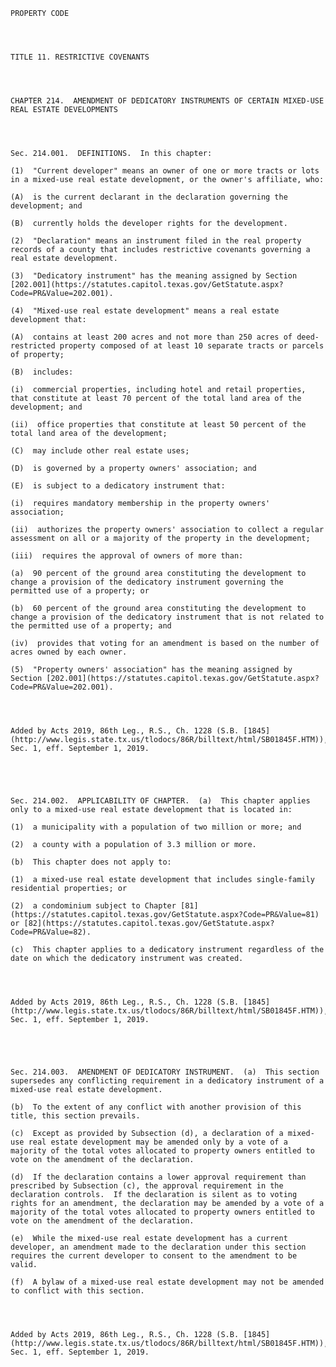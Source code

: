 ﻿
    
    
    	
    					
    
    
    PROPERTY CODE
    
      
    
    
    TITLE 11. RESTRICTIVE COVENANTS
    
      
    
    
    CHAPTER 214.  AMENDMENT OF DEDICATORY INSTRUMENTS OF CERTAIN MIXED-USE REAL ESTATE DEVELOPMENTS
    
      
    
    
    Sec. 214.001.  DEFINITIONS.  In this chapter:
    
    (1)  "Current developer" means an owner of one or more tracts or lots in a mixed-use real estate development, or the owner's affiliate, who:
    
    (A)  is the current declarant in the declaration governing the development; and
    
    (B)  currently holds the developer rights for the development.
    
    (2)  "Declaration" means an instrument filed in the real property records of a county that includes restrictive covenants governing a real estate development.
    
    (3)  "Dedicatory instrument" has the meaning assigned by Section [202.001](https://statutes.capitol.texas.gov/GetStatute.aspx?Code=PR&Value=202.001).
    
    (4)  "Mixed-use real estate development" means a real estate development that:
    
    (A)  contains at least 200 acres and not more than 250 acres of deed-restricted property composed of at least 10 separate tracts or parcels of property;
    
    (B)  includes:
    
    (i)  commercial properties, including hotel and retail properties, that constitute at least 70 percent of the total land area of the development; and
    
    (ii)  office properties that constitute at least 50 percent of the total land area of the development;
    
    (C)  may include other real estate uses;
    
    (D)  is governed by a property owners' association; and
    
    (E)  is subject to a dedicatory instrument that:
    
    (i)  requires mandatory membership in the property owners' association;
    
    (ii)  authorizes the property owners' association to collect a regular assessment on all or a majority of the property in the development;
    
    (iii)  requires the approval of owners of more than:
    
    (a)  90 percent of the ground area constituting the development to change a provision of the dedicatory instrument governing the permitted use of a property; or
    
    (b)  60 percent of the ground area constituting the development to change a provision of the dedicatory instrument that is not related to the permitted use of a property; and
    
    (iv)  provides that voting for an amendment is based on the number of acres owned by each owner.
    
    (5)  "Property owners' association" has the meaning assigned by Section [202.001](https://statutes.capitol.texas.gov/GetStatute.aspx?Code=PR&Value=202.001).
    
    
    
    
    Added by Acts 2019, 86th Leg., R.S., Ch. 1228 (S.B. [1845](http://www.legis.state.tx.us/tlodocs/86R/billtext/html/SB01845F.HTM)), Sec. 1, eff. September 1, 2019.
    
    
    
    
    
    Sec. 214.002.  APPLICABILITY OF CHAPTER.  (a)  This chapter applies only to a mixed-use real estate development that is located in:
    
    (1)  a municipality with a population of two million or more; and
    
    (2)  a county with a population of 3.3 million or more.
    
    (b)  This chapter does not apply to:
    
    (1)  a mixed-use real estate development that includes single-family residential properties; or
    
    (2)  a condominium subject to Chapter [81](https://statutes.capitol.texas.gov/GetStatute.aspx?Code=PR&Value=81) or [82](https://statutes.capitol.texas.gov/GetStatute.aspx?Code=PR&Value=82).
    
    (c)  This chapter applies to a dedicatory instrument regardless of the date on which the dedicatory instrument was created.
    
    
    
    
    Added by Acts 2019, 86th Leg., R.S., Ch. 1228 (S.B. [1845](http://www.legis.state.tx.us/tlodocs/86R/billtext/html/SB01845F.HTM)), Sec. 1, eff. September 1, 2019.
    
    
    
    
    
    Sec. 214.003.  AMENDMENT OF DEDICATORY INSTRUMENT.  (a)  This section supersedes any conflicting requirement in a dedicatory instrument of a mixed-use real estate development.
    
    (b)  To the extent of any conflict with another provision of this title, this section prevails.
    
    (c)  Except as provided by Subsection (d), a declaration of a mixed-use real estate development may be amended only by a vote of a majority of the total votes allocated to property owners entitled to vote on the amendment of the declaration.
    
    (d)  If the declaration contains a lower approval requirement than prescribed by Subsection (c), the approval requirement in the declaration controls.  If the declaration is silent as to voting rights for an amendment, the declaration may be amended by a vote of a majority of the total votes allocated to property owners entitled to vote on the amendment of the declaration.
    
    (e)  While the mixed-use real estate development has a current developer, an amendment made to the declaration under this section requires the current developer to consent to the amendment to be valid.
    
    (f)  A bylaw of a mixed-use real estate development may not be amended to conflict with this section.
    
    
    
    
    Added by Acts 2019, 86th Leg., R.S., Ch. 1228 (S.B. [1845](http://www.legis.state.tx.us/tlodocs/86R/billtext/html/SB01845F.HTM)), Sec. 1, eff. September 1, 2019.
    
    
    
    
    				
